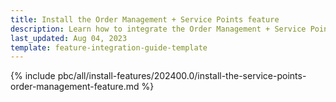 ```yaml
---
title: Install the Order Management + Service Points feature
description: Learn how to integrate the Order Management + Service Points feature into your project
last_updated: Aug 04, 2023
template: feature-integration-guide-template
---
```


{% include pbc/all/install-features/202400.0/install-the-service-points-order-management-feature.md %} <!-- To edit, see /_includes/pbc/all/install-features/202400.0/install-the-service-points-order-management-feature.md -->
